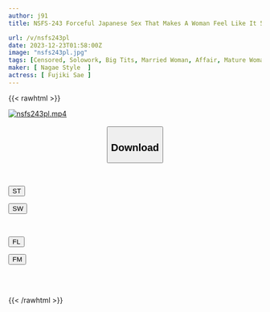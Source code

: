 ```yaml
---
author: j91
title: NSFS-243 Forceful Japanese Sex That Makes A Woman Feel Like It 5 Sae Fujiki

url: /v/nsfs243pl
date: 2023-12-23T01:58:00Z
image: "nsfs243pl.jpg"
tags: [Censored, Solowork, Big Tits, Married Woman, Affair, Mature Woman, Drama	]
maker: [ Nagae Style  ]
actress: [ Fujiki Sae ]
---
```



{{< rawhtml >}}

<div class="video" data-videoid="xXa9AO2ymWhkKqm">
    <a href="javascript:;">
        <img src="/v/nsfs243pl/nsfs243pl.jpg" width="WIDTH" height="HEIGHT" alt="nsfs243pl.mp4" loading="lazy">
    </a>
</div>

<script type="text/javascript" src="https://j91.asia/asset/on-demand-st.js"></script>

<br>
  <link rel="stylesheet" href="https://j91.asia/asset/bs5.css">
  
  <center>
  <button class="btn btn-primary" type="button" data-bs-toggle="collapse" data-bs-target=".multi-collapse" aria-expanded="false" aria-controls="multiCollapseExample1 multiCollapseExample2"><h2>Download</h2></button></center>
</p>
<div class="row">
  <div class="col">
    <div class="collapse multi-collapse" id="multiCollapseExample1">
      <div class="card card-body">
	      	      <br>
<div class="buttons">  
<p><a href="https://streamtape.to/v/xXa9AO2ymWhkKqm" target="_blank"><button class="btn-hover color-3"><i class="fa fa-download"></i> ST</button></a></p>
<p><a href="https://flaswish.com/9teee4meiw55" target="_blank"><button class="btn-hover color-2"><i class="fa fa-download"></i> SW</button></a></p></div>
    </div>
  </div>
</div>
  <div class="col">
    <div class="collapse multi-collapse" id="multiCollapseExample2">
      <div class="card card-body">
	      <br>
<div class="buttons">
<p><a href="javascript:;" target="_blank"><button class="btn-hover color-9"><i class="fa fa-download"></i> FL</button></a></p>
<p><a href="javascript:;" target="_blank"><button class="btn-hover color-8"><i class="fa fa-download"></i> FM</button></a></p></div>
<br><br>
      </div>
    </div>
  </div>
</div>

{{< /rawhtml >}}